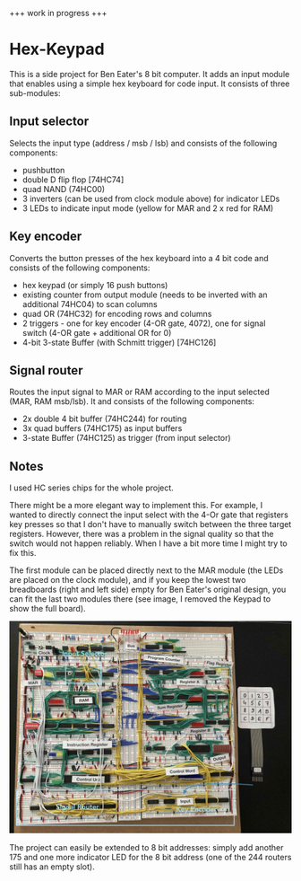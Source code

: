 +++ work in progress +++

# Hex-Keypad

This is a side project for Ben Eater's 8 bit computer. It adds an input module that enables using a simple hex keyboard for code input. It consists of three sub-modules:

## Input selector 
Selects the input type (address / msb / lsb) and consists of the following components:
- pushbutton
- double D flip flop [74HC74]
- quad NAND (74HC00) 
- 3 inverters (can be used from clock module above) for indicator LEDs
- 3 LEDs to indicate input mode (yellow for MAR and 2 x red for RAM)

## Key encoder
Converts the button presses of the hex keyboard into a 4 bit code and consists of the following components:
- hex keypad (or simply 16 push buttons)
- existing counter from output module (needs to be inverted with an additional 74HC04) to scan columns
- quad OR (74HC32) for encoding rows and columns
- 2 triggers - one for key encoder (4-OR gate, 4072), one for signal switch (4-OR gate + additional OR for 0) 
- 4-bit 3-state Buffer (with Schmitt trigger) [74HC126]

## Signal router
Routes the input signal to MAR or RAM according to the input selected (MAR, RAM msb/lsb). It and consists of the following components: 
- 2x double 4 bit buffer (74HC244) for routing
- 3x quad buffers (74HC175) as input buffers
- 3-state Buffer (74HC125) as trigger (from input selector)


## Notes
I used HC series chips for the whole project.

There might be a more elegant way to implement this. For example, I wanted to directly connect the input select with the 4-Or gate that registers key presses so that I don't have to manually switch between the three target registers. However, there was a problem in the signal quality so that the switch would not happen reliably. When I have a bit more time I might try to fix this.

The first module can be placed directly next to the MAR module (the LEDs are placed on the clock module), and if you keep the lowest two breadboards (right and left side) empty for Ben Eater's original design, you can fit the last two modules there (see image, I removed the Keypad to show the full board).

![alt text](IMG_3048.jpg)


The project can easily be extended to 8 bit addresses: simply add another 175 and one more indicator LED for the 8 bit address (one of the 244 routers still has an empty slot). 
